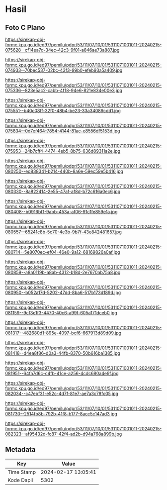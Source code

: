 # Hasil

## Foto C Plano

https://sirekap-obj-formc.kpu.go.id/ed97/pemilu/pdpr/53/11/07/10/01/5311071001011-20240215-075628--cf14ea7d-34ec-42c3-9f01-a846ae73a887.jpg

https://sirekap-obj-formc.kpu.go.id/ed97/pemilu/pdpr/53/11/07/10/01/5311071001011-20240215-074933--70bec537-02bc-43f3-99b0-efeb93a5a409.jpg

https://sirekap-obj-formc.kpu.go.id/ed97/pemilu/pdpr/53/11/07/10/01/5311071001011-20240215-075336--823e5ac2-cabb-4f18-94e6-821e834e00e3.jpg

https://sirekap-obj-formc.kpu.go.id/ed97/pemilu/pdpr/53/11/07/10/01/5311071001011-20240215-075551--b40c08ff-32f0-48b4-be23-33a34089cdd1.jpg

https://sirekap-obj-formc.kpu.go.id/ed97/pemilu/pdpr/53/11/07/10/01/5311071001011-20240215-075834--0d7ef464-7854-4144-81ac-e8556df5153d.jpg

https://sirekap-obj-formc.kpu.go.id/ed97/pemilu/pdpr/53/11/07/10/01/5311071001011-20240215-075953--24b7cff4-4474-4eb5-8b75-636d89311a2e.jpg

https://sirekap-obj-formc.kpu.go.id/ed97/pemilu/pdpr/53/11/07/10/01/5311071001011-20240215-080250--ed838341-b214-440b-8a6e-59ec59e5b416.jpg

https://sirekap-obj-formc.kpu.go.id/ed97/pemilu/pdpr/53/11/07/10/01/5311071001011-20240215-080330--8a822414-2e55-47af-af8d-b72c616a0ec6.jpg

https://sirekap-obj-formc.kpu.go.id/ed97/pemilu/pdpr/53/11/07/10/01/5311071001011-20240215-080408--b0916bf1-9abb-453a-af06-91c1fe859e1a.jpg

https://sirekap-obj-formc.kpu.go.id/ed97/pemilu/pdpr/53/11/07/10/01/5311071001011-20240215-080557--65241c8b-5c70-4e3b-9b7f-43e842481657.jpg

https://sirekap-obj-formc.kpu.go.id/ed97/pemilu/pdpr/53/11/07/10/01/5311071001011-20240215-080714--5e8070ec-ef04-46e0-9a12-68169826a0af.jpg

https://sirekap-obj-formc.kpu.go.id/ed97/pemilu/pdpr/53/11/07/10/01/5311071001011-20240215-080859--a8a0119b-a8ab-4312-b18d-2e7670ab75a8.jpg

https://sirekap-obj-formc.kpu.go.id/ed97/pemilu/pdpr/53/11/07/10/01/5311071001011-20240215-080950--b052a17d-5202-47dd-8ba6-517b173d189d.jpg

https://sirekap-obj-formc.kpu.go.id/ed97/pemilu/pdpr/53/11/07/10/01/5311071001011-20240215-081159--9cf3e1f3-4470-40c6-a99f-605a171dceb0.jpg

https://sirekap-obj-formc.kpu.go.id/ed97/pemilu/pdpr/53/11/07/10/01/5311071001011-20240215-081317--482680d1-895e-4097-bcf6-667913d89d09.jpg

https://sirekap-obj-formc.kpu.go.id/ed97/pemilu/pdpr/53/11/07/10/01/5311071001011-20240215-081418--d4ea8f86-d0a3-44fb-8370-50b616ba1385.jpg

https://sirekap-obj-formc.kpu.go.id/ed97/pemilu/pdpr/53/11/07/10/01/5311071001011-20240215-081951--64fa7d6c-c4fb-41ce-a256-4cdc680a4e9f.jpg

https://sirekap-obj-formc.kpu.go.id/ed97/pemilu/pdpr/53/11/07/10/01/5311071001011-20240215-082034--c47ebf31-e52c-4d7f-81e7-ae7a3c78fc05.jpg

https://sirekap-obj-formc.kpu.go.id/ed97/pemilu/pdpr/53/11/07/10/01/5311071001011-20240215-081730--2514fb8b-792b-41f8-b177-8acc5c147ad3.jpg

https://sirekap-obj-formc.kpu.go.id/ed97/pemilu/pdpr/53/11/07/10/01/5311071001011-20240215-082323--af95432d-fc87-42f4-ad2b-d94a768a899b.jpg


## Metadata

| Key        | Value               |
| ---------- | ------------------- |
| Time Stamp | 2024-02-17 13:05:41 |
| Kode Dapil | 5302                |



